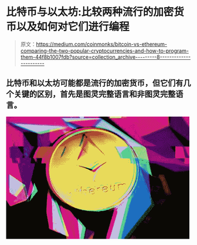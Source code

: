 # 比特币与以太坊:比较两种流行的加密货币以及如何对它们进行编程

> 原文：<https://medium.com/coinmonks/bitcoin-vs-ethereum-comparing-the-two-popular-cryptocurrencies-and-how-to-program-them-44f8b1007fdb?source=collection_archive---------8----------------------->

## 比特币和以太坊可能都是流行的加密货币，但它们有几个关键的区别，首先是图灵完整语言和非图灵完整语言。

![](img/e06dd11a01378430fc982d809b515de6.png)